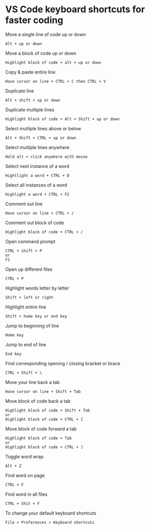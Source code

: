 # VS Code keyboard shortcuts for faster coding

Move a single line of code up or down
```
Alt + up or down
```

Move a block of code up or down
```
Highlight block of code + alt + up or down
```

Copy & paste entire line
```
Have cursor on line + CTRL + C then CTRL + V
```

Duplicate line
```
Alt + shift + up or down
```

Duplicate multiple lines
```
Highlight block of code + Alt + Shift + up or down
```

Select mutliple lines above or below
```
Alt + Shift + CTRL + up or down
```

Select mutliple lines anywhere
```
Hold alt + click anywhere with mouse
```

Select next instance of a word
```
Hightlight a word + CTRL + D
```

Select all instances of a word
```
Highlight a word + CTRL + F2
```

Comment out line
```
Have cursor on line + CTRL + /
```

Comment out block of code
```
Highlight block of code + CTRL + /
```

Open command prompt
```
CTRL + shift + P
or
F1
```

Open up different files
```
CTRL + P
```

Highlight words letter by letter
```
Shift + left or right
```

Highlight entire line
```
Shift + home key or end key
```

Jump to beginning of line
```
Home key
```

Jump to end of line
```
End key
```

Find corresponding opening / closing bracket or brace
```
CTRL + Shift + \
```

Move your line back a tab
```
Have cursor on line + Shift + Tab
```

Move block of code back a tab
```
Highlight block of code + Shift + Tab
or
Highlight block of code + CTRL + [
```

Move block of code forward a tab
```
Highlight block of code + Tab
or 
Highlight block of code + CTRL + ]
```

Toggle word wrap
```
Alt + Z
```

Find word on page
```
CTRL + F
```

Find word in all files
```
CTRL + Shit + F
```

To change your default keyboard shortcuts
```
File > Preferences > Keyboard shortcuts
```









